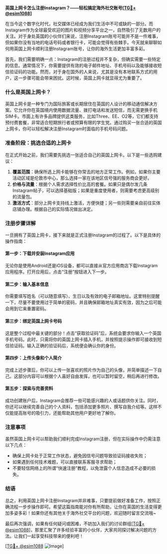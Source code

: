**英国上网卡怎么注册Instagram？——轻松搞定海外社交账号[[TG💪+ @esim1088](https://t.me/s/esim1088)]**

在当今这个数字化时代，社交媒体已经成为我们生活中不可或缺的一部分。而Instagram作为全球最受欢迎的图片和视频分享平台之一，自然吸引了无数用户的关注。对于身处英国的小伙伴们来说，注册Instagram账号可能并不是一件难事，但如果你没有当地的电话号码或者银行卡，可能会觉得有些棘手。今天就来聊聊如何用英国上网卡顺利注册Instagram账号，让你的海外生活更加丰富多彩。

首先，我们需要明确一点：Instagram的注册过程并不复杂，但确实需要一些特定的信息。通常情况下，你需要提供有效的电子邮件地址、手机号码以及能够接收短信验证码的功能。然而，对于身在国外的人来说，尤其是没有本地联系方式的用户，这一步骤可能会带来困扰。这时候，英国上网卡就显得尤为重要了。

### **什么是英国上网卡？**
英国上网卡是一种专门为国际旅客或长期居住在英国的人设计的移动通信解决方案。它允许你在英国境内使用数据流量、拨打电话和发送短信，而无需更换手机SIM卡。市面上有许多品牌提供这类服务，比如Three、EE、O2等，它们都支持预付费套餐，非常适合短期旅行者或预算有限的学生党。通过购买一张合适的英国上网卡，你可以轻松解决注册Instagram时面临的手机号码问题。

### **准备阶段：挑选合适的上网卡**
在正式开始之前，我们需要先挑选一张适合自己的英国上网卡。以下是一些选购建议：
1. **覆盖范围**：确保所选上网卡能够在你常去的地方正常工作。例如，如果你主要活动区域是伦敦市中心，那么选择一家在该地区信号强的服务商会更好。
2. **价格与流量**：根据个人需求选择性价比高的套餐。如果只是偶尔发几条Instagram帖子，可以选择基础版；如果是重度使用者，则需要考虑更高级别的流量包。
3. **激活方式**：部分上网卡支持线上激活，方便快捷；另一些则需要亲自前往实体店铺办理。根据自己的实际情况做出决定。

### **注册步骤详解**
一旦拥有了英国上网卡，接下来就是正式注册Instagram的过程了。以下是具体的操作指南：

#### **第一步：下载并安装Instagram应用**
无论你是使用Android还是iOS设备，都可以直接从官方应用商店下载Instagram应用程序。打开应用后，点击“注册”按钮进入下一步。

#### **第二步：输入基本信息**
你需要填写姓名（可以随意填写）、生日以及有效的电子邮箱地址。这里特别提醒一下，尽量不要使用过于简单的密码，并且确保邮箱地址真实有效，因为之后可能会用到它来重置密码。

#### **第三步：绑定英国上网卡号码**
这是整个过程中最关键的部分！点击“获取验证码”后，系统会要求你输入一个英国手机号码。此时，只需将你的英国上网卡插入手机，并按照提示操作即可接收到短信验证码。输入正确的验证码后，系统便会确认你的身份。

#### **第四步：上传头像和个人简介**
完成上述步骤后，你可以上传一张喜欢的照片作为自己的头像，并简单描述一下自己。这部分内容可以根据个人喜好自由发挥，也可以暂时留空，稍后再进行修改。

#### **第五步：探索与完善资料**
成功创建账户后，Instagram会推荐一些可能感兴趣的人或话题供你关注。同时，你还可以继续完善自己的个人资料，包括添加更多照片、撰写自我介绍等。这样不仅能提高账号的吸引力，还能帮助其他用户更好地了解你。

### **注意事项**
虽然英国上网卡可以帮助我们顺利完成Instagram注册，但在实际操作中仍需注意以下几点：
- 确保上网卡处于正常工作状态，避免因信号问题导致验证码接收失败；
- 如果遇到任何技术难题，可以直接联系客服寻求帮助；
- 不要轻信网络上的所谓“快速注册”教程，以免泄露个人信息造成不必要的损失。

### **结语**
总之，利用英国上网卡注册Instagram并非难事，只要提前做好准备工作，按照正确流程一步步操作即可。希望这篇指南能对你有所帮助，让你在英国的生活变得更加多姿多彩！如果你还有其他关于海外社交平台的问题，欢迎随时留言交流哦~

最后再次强调，如果有任何疑问或困难，不妨加入我们的讨论群组[[TG💪+ @esim1088](https://t.me/s/esim1088)]，那里汇聚了许多经验丰富的小伙伴，大家共同探讨解决问题的方法。让我们一起享受科技带来的便利吧！

[[TG💪+ @esim1088](https://t.me/s/esim1088) ![Image](https://i.postimg.cc/4NQfJmqS/Snipaste-2025-05-13-00-14-12.png)]